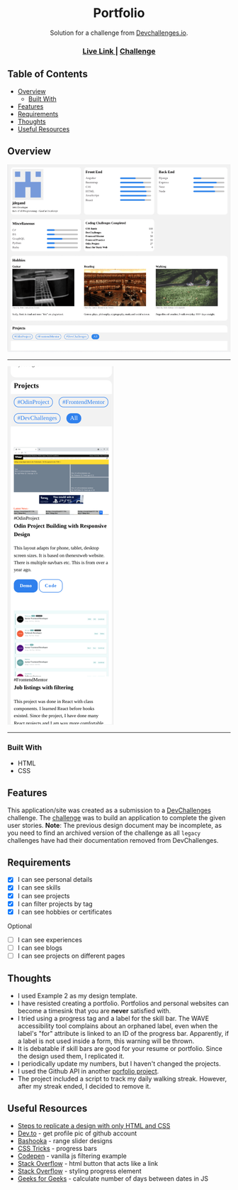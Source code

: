 <h1 align="center">Portfolio</h1>

<div align="center">
   Solution for a challenge from  <a href="http://devchallenges.io" target="_blank">Devchallenges.io</a>.
</div>

<div align="center">
  <h3>
    <a href="https://jdegand.github.io/devchallenges-portfolio">
      Live Link
    </a>
    <span> | </span>
    <a href="https://web.archive.org/web/20240417025422/https://legacy.devchallenges.io/challenges/5ZnOYsSXM24JWnCsNFlt">
      Challenge
    </a>
  </h3>
</div>

## Table of Contents

- [Overview](#overview)
  - [Built With](#built-with)
- [Features](#features)
- [Requirements](#requirements)
- [Thoughts](#thoughts)
- [Useful Resources](#useful-resources)

## Overview

![Outdated Challenge Numbers](devchallenges-portfolio.png "outdated challenge numbers")

***

![Mobile](devchallenges-portfolio-mobile.png)

***

### Built With

- HTML
- CSS

## Features

This application/site was created as a submission to a [DevChallenges](https://devchallenges.io/challenges) challenge. The [challenge](https://web.archive.org/web/20240417025422/https://legacy.devchallenges.io/challenges/5ZnOYsSXM24JWnCsNFlt) was to build an application to complete the given user stories. **Note**: The previous design document may be incomplete, as you need to find an archived version of the challenge as all `legacy` challenges have had their documentation removed from DevChallenges.

## Requirements

- [x] I can see personal details
- [x] I can see skills
- [x] I can see projects
- [x] I can filter projects by tag
- [x] I can see hobbies or certificates

Optional

- [ ] I can see experiences
- [ ] I can see blogs
- [ ] I can see projects on different pages

## Thoughts

- I used Example 2 as my design template.
- I have resisted creating a portfolio. Portfolios and personal websites can become a timesink that you are **never** satisfied with.
- I tried using a progress tag and a label for the skill bar. The WAVE accessibility tool complains about an orphaned label, even when the label's "for" attribute is linked to an ID of the progress bar. Apparently, if a label is not used inside a form, this warning will be thrown.
- It is debatable if skill bars are good for your resume or portfolio.  Since the design used them, I replicated it.
- I periodically update my numbers, but I haven't changed the projects.
- I used the Github API in another [porfolio project](https://github.com/jdegand/odin-project-personal-portfolio).
- The project included a script to track my daily walking streak. However, after my streak ended, I decided to remove it.  

## Useful Resources

- [Steps to replicate a design with only HTML and CSS](https://devchallenges-blogs.web.app/how-to-replicate-design/)
- [Dev.to](https://dev.to/10xlearner/how-to-get-the-profile-picture-of-a-github-account-1d82) - get profile pic of github account
- [Bashooka](https://bashooka.com/coding/25-amazing-css-range-slider-designs/) - range slider designs
- [CSS Tricks](https://css-tricks.com/css3-progress-bars/) - progress bars
- [Codepen](https://codepen.io/vskand/pen/MWKKKYK) - vanilla js filtering example
- [Stack Overflow](https://stackoverflow.com/questions/2906582/how-to-create-an-html-button-that-acts-like-a-link) - html button that acts like a link
- [Stack Overflow](https://stackoverflow.com/questions/42290719/custom-styling-progress-bar-in-css) - styling progress element
- [Geeks for Geeks](https://www.geeksforgeeks.org/how-to-calculate-the-number-of-days-between-two-dates-in-javascript/) - calculate number of days between dates in JS
